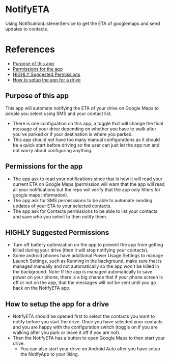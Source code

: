 # NotifyETA
Using NotificationListenerService to get the ETA of googlemaps and send updates to contacts.

# References
* [Purpose of this app](#purpose-of-this-app)
* [Permissions for the app](#permissions-for-the-app)
* [HIGHLY Suggested Permissions](#highly-suggested-permissions)
* [How to setup the app for a drive](#how-to-setup-the-app-for-a-drive)



## Purpose of this app
This app will automate notifying the ETA of your drive on Google Maps to people you select using SMS and your contact list.
* There is one configuation on this app, a toggle that will change the final message of your drive depending on whether you have to walk after you've parked or if your destination is where you parked.
* This app should not have too many manual configurations as it should be a quick start before driving so the user can just let the app run and not worry about configuring anything.

## Permissions for the app
* The app ask to read your notifications since that is how it will read your current ETA on Google Maps (permission will warn that the app will read all your notifications but the repo will verify that the app only filters for google maps information).
* The app ask for SMS permisssions to be able to automate sending updates of your ETA to your selected contacts.
* The app ask for Contacts permissions to be able to list your contacts and save who you select to then notify them.

## HIGHLY Suggested Permissions
* Turn off battery optimization on the app to prevent the app from getting killed during your drive (then it will stop notifying your contacts).
* Some android phones have additional Power Usage Settings to manage Launch Settings, such as Running in the background, make sure that is managed manually and not automatically so the app won't be killed in the background.
Note: If the app is managed automatically to save power on your phone, there is a big chance that if your phone screen is off or not on the app, that the messages will not be sent until you go back on the NotifyETA app.

## How to setup the app for a drive
* NotifyETA should be opened first to select the contacts you want to notify before you start the drive. Once you have selected your contacts and you are happy with the configuration switch (toggle on if you are walking after you park or leave it off if you are not).
* Then the NotifyETA has a button to open Google Maps to then start your drive.
  * You can also start your drive on Android Auto after you have setup the NotifyApp to your liking.
